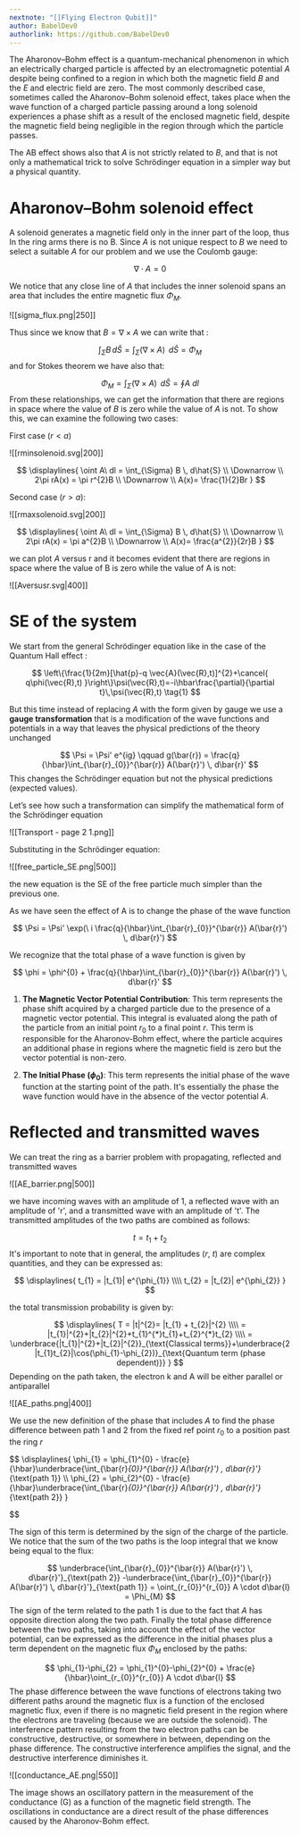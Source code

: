 ```yaml
---
nextnote: "[[Flying Electron Qubit]]"
author: BabelDev0
authorlink: https://github.com/BabelDev0
---
```

The Aharonov–Bohm effect is a quantum-mechanical phenomenon in which an electrically charged particle is affected by an electromagnetic potential $A$ despite being confined to a region in which both the magnetic field 
$B$ and the $E$ and electric field are zero. The most commonly described case, sometimes called the Aharonov–Bohm solenoid effect, takes place when the wave function of a charged particle passing around a long solenoid experiences a phase shift as a result of the enclosed magnetic field, despite the magnetic field being negligible in the region through which the particle passes. 

The AB effect shows also that $A$ is not strictly related to $B$, and that is not only a mathematical trick to solve Schrödinger equation in a simpler way but a physical quantity.

# Aharonov–Bohm solenoid effect

A solenoid generates a magnetic field only in the inner part of the loop, thus In the ring arms there is no B. Since $A$ is not unique respect to $B$ we need to select a suitable $A$ for our problem and we use the Coulomb gauge:

$$ 
\nabla \cdot A = 0
$$

We notice that any close line of $A$ that includes the inner solenoid spans an area that includes the entire magnetic flux $\Phi_M$. 

![[sigma_flux.png|250]]

Thus since we know that $B = \nabla \times A$ we can write that :

$$ 
\int_{\Sigma} B \, d\hat{S} = \int_{\Sigma} (\nabla \times A) \ \, d\hat{S} = \Phi_{M}  
$$ 
and for Stokes theorem we have also that:

$$ 
\Phi_{M} = \int_{\Sigma} (\nabla \times A) \ \, d\hat{S} = \oint A\  dl  
$$ 
From these relationships, we can get the information that there are regions in space where the value of $B$ is zero while the value of $A$ is not. To show this, we can examine the following two cases:

First case ($r<a$)

![[rminsolenoid.svg|200]]

$$ 
\displaylines{
\oint A\  dl  = \int_{\Sigma} B \, d\hat{S} 
\\ \Downarrow \\
2\pi rA(x) = \pi r^{2}B
\\ \Downarrow \\
A(x)= \frac{1}{2}Br
}
$$ 



Second case ($r > a$):

![[rmaxsolenoid.svg|200]]

$$ 
\displaylines{
\oint A\  dl  = \int_{\Sigma} B \, d\hat{S} 
\\ \Downarrow \\
2\pi rA(x) = \pi a^{2}B
\\ \Downarrow \\
A(x)= \frac{a^{2}}{2r}B
}
$$

we can plot $A$ versus r and it becomes evident that there are regions in space where the value of B is zero while the value of A is not:

![[Aversusr.svg|400]]

# SE of the system

We start from the general Schrödinger equation like in the case of the Quantum Hall effect :

$$
\left\{\frac{1}{2m}[\hat{p}-q \vec{A}(\vec{R},t)]^{2}+\cancel{ q\phi(\vec{R},t) }\right\}\psi(\vec{R},t)=-i\hbar\frac{\partial}{\partial t}\,\psi(\vec{R},t) \tag{1}
$$

But this time instead of replacing $A$ with the form given by gauge we use a **gauge transformation** that is a modification of the wave functions and potentials in a way that leaves the physical predictions of the theory unchanged

$$ 
\Psi = \Psi' e^{ig} \qquad g(\bar{r}) = \frac{q}{\hbar}\int_{\bar{r}_{0}}^{\bar{r}} A(\bar{r}') \, d\bar{r}' 
$$ 
This changes the Schrödinger equation but not the physical predictions (expected values). 

Let’s see how such a transformation can simplify the mathematical form of the Schrödinger equation

![[Transport - page 2 1.png]]

Substituting in the Schrödinger equation:

![[free_particle_SE.png|500]]

the new equation is the SE of the free particle much simpler than the previous one. 

As we have seen the effect of A is to change the phase of the wave function

$$ 
\Psi = \Psi' \exp(\ i \frac{q}{\hbar}\int_{\bar{r}_{0}}^{\bar{r}} A(\bar{r}') \, d\bar{r}')
$$

We recognize that the total phase of a wave function is given by

$$ 
\phi = \phi^{0} + \frac{q}{\hbar}\int_{\bar{r}_{0}}^{\bar{r}} A(\bar{r}') \, d\bar{r}'
$$

1. **The Magnetic Vector Potential Contribution**: This term represents the phase shift acquired by a charged particle due to the presence of a magnetic vector potential. This integral is evaluated along the path of the particle from an initial point $r_0$​ to a final point $r$. This term is responsible for the Aharonov-Bohm effect, where the particle acquires an additional phase in regions where the magnetic field is zero but the vector potential is non-zero.

2. **The Initial Phase ($\phi_0$)**: This term represents the initial phase of the wave function at the starting point of the path. It's essentially the phase the wave function would have in the absence of the vector potential $A$.

# Reflected and transmitted waves

We can treat the ring as a barrier problem with propagating, reflected and transmitted waves

![[AE_barrier.png|500]]

we have incoming waves with an amplitude of 1, a reflected wave with an amplitude of 'r', and a transmitted wave with an amplitude of 't'. The transmitted amplitudes of the two paths are combined as follows:

$$ 
t = t_{1}+t_{2}
$$ 
It's important to note that in general, the amplitudes ($r$, $t$) are complex quantities, and they can be expressed as:

$$ 
\displaylines{
t_{1} = |t_{1}| e^{\phi_{1}}
\\\\
t_{2} = |t_{2}| e^{\phi_{2}}
}
$$

the total transmission probability is given by:

$$ 
\displaylines{
T = |t|^{2}= |t_{1} + t_{2}|^{2}
\\\\
= |t_{1}|^{2}+|t_{2}|^{2}+t_{1}^{*}t_{1}+t_{2}^{*}t_{2}
\\\\
= \underbrace{|t_{1}|^{2}+|t_{2}|^{2}}_{\text{Classical terms}}+\underbrace{2 |t_{1}t_{2}|\cos(\phi_{1}-\phi_{2})}_{\text{Quantum term (phase dependent)}}
}
$$ 
Depending on the path taken, the electron k and A will be either parallel or antiparallel

![[AE_paths.png|400]]

We use the new definition of the phase that includes $A$ to find the phase difference between path 1 and 2 from the fixed ref point $r_0$ to a position past the ring $r$

$$ 
\displaylines{
\phi_{1} = \phi_{1}^{0} - \frac{e}{\hbar}\underbrace{\int_{\bar{r}_{0}}^{\bar{r}} A(\bar{r}') \, d\bar{r}'}_{\text{path 1}}
\\\\
\phi_{2} = \phi_{2}^{0} - \frac{e}{\hbar}\underbrace{\int_{\bar{r}_{0}}^{\bar{r}} A(\bar{r}') \, d\bar{r}'}_{\text{path 2}}
}

$$

The sign of this term is determined by the sign of the charge of the particle.
We notice that the sum of the two paths is the loop integral that we know being equal to the flux:

$$ 
\underbrace{\int_{\bar{r}_{0}}^{\bar{r}} A(\bar{r}') \, d\bar{r}'}_{\text{path 2}} -\underbrace{\int_{\bar{r}_{0}}^{\bar{r}} A(\bar{r}') \, d\bar{r}'}_{\text{path 1}} = \oint_{r_{0}}^{r_{0}} A \cdot d\bar{l} = \Phi_{M}
$$ 
The sign of the term related to the path 1 is due to the fact that $A$ has opposite direction along the two path. Finally the total phase difference between the two paths, taking into account the effect of the vector potential, can be expressed as the difference in the initial phases plus a term dependent on the magnetic flux $\Phi_M$​ enclosed by the paths:

$$ 
\phi_{1}-\phi_{2} = \phi_{1}^{0}-\phi_{2}^{0} + \frac{e}{\hbar}\oint_{r_{0}}^{r_{0}} A \cdot d\bar{l}
$$
The phase difference between the wave functions of electrons taking two different paths around the magnetic flux is a function of the enclosed magnetic flux, even if there is no magnetic field present in the region where the electrons are traveling (because we are outside the solenoid). The interference pattern resulting from the two electron paths can be constructive, destructive, or somewhere in between, depending on the phase difference. The constructive interference amplifies the signal, and the destructive interference diminishes it.


![[conductance_AE.png|550]]

The image shows an oscillatory pattern in the measurement of the conductance (G) as a function of the magnetic field strength. The oscillations in conductance are a direct result of the phase differences caused by the Aharonov-Bohm effect.
